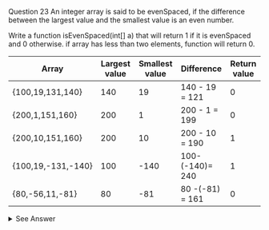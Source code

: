 Question 23
An integer array is said to be evenSpaced, if the difference between the largest value
and the smallest value is an even number.

Write a function isEvenSpaced(int[] a) that will return 1 if it is evenSpaced and 0 otherwise.
if array has less than two elements, function will return 0.

 Array              | Largest value| Smallest value | Difference     | Return value               
--------------------|--------------|----------------|----------------|----------------------------
 {100,19,131,140}   | 140          | 19             | 140 - 19 = 121 | 0                          
 {200,1,151,160}    | 200          | 1              | 200 - 1 = 199  | 0                          
 {200,10,151,160}   | 200          | 10             | 200 - 10 = 190 | 1                          
 {100,19,-131,-140} | 100          | -140           | 100-(-140)= 240| 1                          
 {80,-56,11,-81}    | 80           | -81            | 80 -(-81) = 161| 0                          

<details>
<summary>See Answer</summary>

```ruby
public static int isEvenSpaced(int[] a) {
    if (a.length == 0) {
        return 0;
    }
    int max = Integer.MIN_VALUE;
    int min = Integer.MAX_VALUE;
    for (int i = 0; i < a.length; i++) {
        max = Math.max(max, a[i]);
        min = Math.min(min, a[i]);
    }
    int diff = max - min;
    return (diff % 2 == 0) ? 1 : 0;
}
```

### Explanation

In this implementation, we first check if the input array a is empty. If it is, we return 0.

Next, we use two variables max and min to keep track of the largest and smallest values in the array. We initialize max to the smallest possible integer value and min to the largest possible integer value.

We then loop through the elements of the array and update max and min if we find a larger or smaller value, respectively.

Finally, we calculate the difference between the largest and smallest values and check if it is even. If it is, we return 1, otherwise we return 0.

</details>
